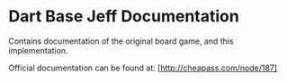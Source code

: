 # Dart Base Jeff Documentation

Contains documentation of the original board game, and this implementation.

Official documentation can be found at: [http://cheapass.com/node/187]
